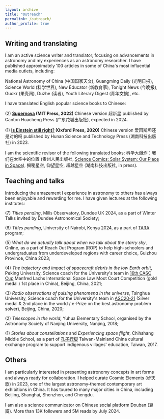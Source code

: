 ```yaml
---
layout: archive
title: "Outreach"
permalink: /outreach/
author_profile: true
---
```


Writing and translating
----
I am an active science writer and translator, focusing on advancements in astronomy and my experiences as an astronomy researcher. I have published approximately 100 articles in some of China's most influential media outlets, including:

National Astronomy of China (中国国家天文), Guangming Daily (光明日报), Science World (科学世界), New Educator (新教育家), Tonight News (今晚报), Guokr (果壳网), Duzhe (读者), Youth Literary Digest (青年文摘), etc.

I have translated English popular science books to Chinese:

(2) **[Supernova](https://mitpress.mit.edu/9780262543149/supernova/) (MIT Press, 2022)** Chinese version 超新星 published by Canton Huacheng Press (广东花城出版社), expected in 2024.

(1) **[Is Einstein still right?](https://global.oup.com/academic/product/is-einstein-still-right-9780198842125?cc=gb&lang=en&) (Oxford Press, 2020)** Chinese version 爱因斯坦还是对的吗 published by Hunan Science and Technology Press (湖南科技出版社) in 2023.

I am the scientific revisor of the following translated books: 科学大爆炸：我们在太空中的位置 (贵州人民出版社, [Science Comics: Solar System: Our Place in Space](https://www.amazon.co.uk/Science-Comics-System-Rosemary-Mosco/dp/1626721416)), 揭秘星空, 仰望星空, 超越星空 (湖南科技出版社, in press).

Teaching and talks
-----
Introducing the amazement I experience in astronomy to others has always been enjoyable and rewarding for me. I have given lectures at the following institutes:

(7) *Titles pending*, Mills Observatory, Dundee UK 2024, as a part of Winter Talks invited by Dundee Astronomical Society;

(6) *Titles pending*, University of Nairobi, Kenya 2024, as a part of [TARA](https://www.dara-project.org/) program;

(5) *What do we actually talk about when we talk about the starry sky*, Online, as a part of Reach Out Program (ROP) to help high-schoolers and undergraduates from underdeveloped regions with career choice, Guizhou Province, China 2023;

(4) *The trajectory and impact of spacecraft debris in the low Earth orbit*, Peking University, Science coach for the University's team in [16th CASC Cup](https://iisl.space/index.php/manfredlachs2024/) Manfred Lachs International Space Law Moot Court Competition (gold medal / 1st place in China), Beijing, China, 2021;

(3) *Radio observations of pulsing phenomena in the universe*, Tsinghua University, Science coach for the University's team in [ASC20-21](http://www.asc-events.org/StudentChallenge/History/2020-2021/index.html#:~:text=ASC%202020%2D2021&text=More%20than%20300%20teams%20from,and%20Technology%20in%20Shenzhen%2C%20China.) (Silver medal & 2nd place in the world / e-Prize on the best astronomy problem solver), Beijing, China, 2020;

(2) *Telescopes in the world*, Yuhua Elementary School, organised by the Astronomy Society of Nanjing University, Nanjing, 2018;

(1) *Stories about constellations* and *Experiencing space flight*, Chihshang Middle School, as a part of [孔子行脚](http://hopingdownload.ntnu.edu.tw/2017/) Taiwan-Mainland China cultural exchange program to support indigenous villages' education, Taiwan, 2017.

Others
-----
I am particularly interested in presenting astronomy concepts in art forms and always ready for collaboration.
I helped curate Cosmic Elements (步天歌) in 2023, one of the largest astronomy-themed contemporary art exhibitions in China. 
It has toured to many major cities in China, including Beijing, Shanghai, Shenzhen, and Chengdu.

I am also a science communicator on Chinese social platform Douban (豆瓣). More than 13K followers and 5M reads by July 2024.
